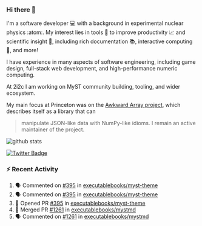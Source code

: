 ### Hi there 👋 

I'm a software developer 💻 with a background in experimental nuclear physics :atom:. My interest lies in tools :wrench: to improve productivity :chart_with_upwards_trend: and scientific insight :telescope:, including rich documentation 📚, interactive computing 🧮, and more! 

I have experience in many aspects of software engineering, including game design, full-stack web development, and high-performance numeric computing. 

At 2i2c I am working on MyST community building, tooling, and wider ecosystem. 

My main focus at Princeton was on the [Awkward Array project](awkward-array.org/), which describes itself as a library that can 
> manipulate JSON-like data with NumPy-like idioms. I remain an active maintainer of the project. 

![github stats](https://github-readme-stats.vercel.app/api?username=agoose77&show_icons=true&hide_rank=true&hide_title=true&bg_color=30,e76445,904e95&text_color=efe3ec&icon_color=efe3ec)
<!--
**agoose77/agoose77** is a ✨ _special_ ✨ repository because its `README.md` (this file) appears on your GitHub profile.

Here are some ideas to get you started:

- 🔭 I’m currently working on ...
- 🌱 I’m currently learning ...
- 👯 I’m looking to collaborate on ...
- 🤔 I’m looking for help with ...
- 💬 Ask me about ...
- 📫 How to reach me: ...
- 😄 Pronouns: ...
- ⚡ Fun fact: ...
-->

[![Twitter Badge](https://img.shields.io/twitter/follow/agoose77?style=flat-square&logo=Twitter&logoColor=white&color=cornflowerblue)](https://twitter.com/agoose77)

### :zap: Recent Activity

<!--START_SECTION:activity-->
1. 🗣 Commented on [#395](https://github.com/executablebooks/myst-theme/pull/395#issuecomment-2142678817) in [executablebooks/myst-theme](https://github.com/executablebooks/myst-theme)
2. 🗣 Commented on [#395](https://github.com/executablebooks/myst-theme/pull/395#issuecomment-2142551637) in [executablebooks/myst-theme](https://github.com/executablebooks/myst-theme)
3. 💪 Opened PR [#395](https://github.com/executablebooks/myst-theme/pull/395) in [executablebooks/myst-theme](https://github.com/executablebooks/myst-theme)
4. 🎉 Merged PR [#1261](https://github.com/executablebooks/mystmd/pull/1261) in [executablebooks/mystmd](https://github.com/executablebooks/mystmd)
5. 🗣 Commented on [#1261](https://github.com/executablebooks/mystmd/pull/1261#issuecomment-2140126312) in [executablebooks/mystmd](https://github.com/executablebooks/mystmd)
<!--END_SECTION:activity-->

